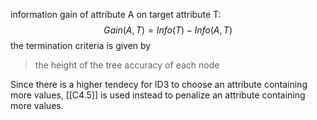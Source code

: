 information gain of attribute A on target attribute T:
$$Gain(A,T)=Info(T)-Info(A,T)$$
the termination criteria is given by 
>the height of the tree
>accuracy of each node

Since there is a higher tendecy for ID3 to choose an attribute containing more values, [[C4.5]] is used instead to penalize an attribute containing more values.